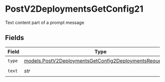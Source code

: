 # PostV2DeploymentsGetConfig21

Text content part of a prompt message


## Fields

| Field                                                                                                                      | Type                                                                                                                       | Required                                                                                                                   | Description                                                                                                                |
| -------------------------------------------------------------------------------------------------------------------------- | -------------------------------------------------------------------------------------------------------------------------- | -------------------------------------------------------------------------------------------------------------------------- | -------------------------------------------------------------------------------------------------------------------------- |
| `type`                                                                                                                     | [models.PostV2DeploymentsGetConfig2DeploymentsRequestType](../models/postv2deploymentsgetconfig2deploymentsrequesttype.md) | :heavy_check_mark:                                                                                                         | N/A                                                                                                                        |
| `text`                                                                                                                     | *str*                                                                                                                      | :heavy_check_mark:                                                                                                         | N/A                                                                                                                        |